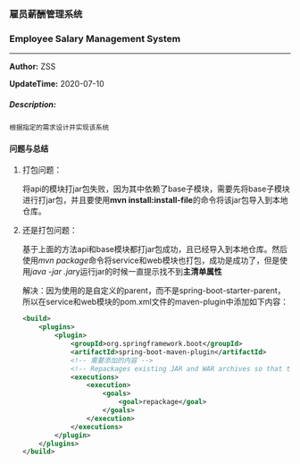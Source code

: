### 雇员薪酬管理系统
### Employee Salary Management System

---

**Author:**  ZSS

**UpdateTime:** 2020-07-10

##### Description:
```TXT
根据指定的需求设计并实现该系统
```

#### 问题与总结

1. 打包问题：

   将api的模块打jar包失败，因为其中依赖了base子模块，需要先将base子模块进行打jar包，并且要使用**mvn install:install-file**的命令将该jar包导入到本地仓库。

2. 还是打包问题：

   基于上面的方法api和base模块都打jar包成功，且已经导入到本地仓库。然后使用*mvn package*命令将service和web模块也打包，成功是成功了，但是使用*java -jar .jar*y运行jar的时候一直提示找不到**主清单属性**

   解决：因为使用的是自定义的parent，而不是spring-boot-starter-parent，所以在service和web模块的pom.xml文件的maven-plugin中添加如下内容：

   ````XML
   <build>
       <plugins>
           <plugin>
               <groupId>org.springframework.boot</groupId>
               <artifactId>spring-boot-maven-plugin</artifactId>
               <!-- 需要添加的内容 -->
               <!-- Repackages existing JAR and WAR archives so that they can be executed from the command line using  java -jar.  -->
               <executions>
                   <execution>
                       <goals>
                           <goal>repackage</goal>
                       </goals>
                   </execution>
               </executions>
           </plugin>
       </plugins>
   </build>
   ````

   